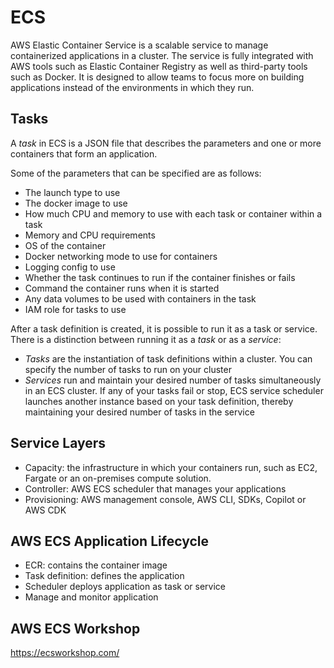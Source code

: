# ECS

AWS Elastic Container Service is a scalable service to manage containerized applications in a
cluster.  The service is fully integrated with AWS tools such as Elastic Container Registry as well
as third-party tools such as Docker.  It is designed to allow teams to focus more on building
applications instead of the environments in which they run.

## Tasks

A *task* in ECS is a JSON file that describes the parameters and one or more containers that form an application.

Some of the parameters that can be specified are as follows:

- The launch type to use
- The docker image to use
- How much CPU and memory to use with each task or container within a task
- Memory and CPU requirements
- OS of the container
- Docker networking mode to use for containers
- Logging config to use
- Whether the task continues to run if the container finishes or fails
- Command the container runs when it is started
- Any data volumes to be used with containers in the task
- IAM role for tasks to use

After a task definition is created, it is possible to run it as a task or service.  There is a distinction between running it as a *task* or as a *service*:

- *Tasks* are the instantiation of task definitions within a cluster.  You can specify the number of tasks to run on your cluster
- *Services* run and maintain your desired number of tasks simultaneously in an ECS cluster.  If any of your tasks fail or stop, ECS service scheduler launches another instance based on your task definition, thereby maintaining your desired number of tasks in the service

## Service Layers

- Capacity: the infrastructure in which your containers run, such as EC2, Fargate or an on-premises
compute solution.
- Controller: AWS ECS scheduler that manages your applications
- Provisioning: AWS management console, AWS CLI, SDKs, Copilot or AWS CDK

## AWS ECS Application Lifecycle

- ECR: contains the container image
- Task definition: defines the application
- Scheduler deploys application as task or service
- Manage and monitor application

## AWS ECS Workshop

https://ecsworkshop.com/